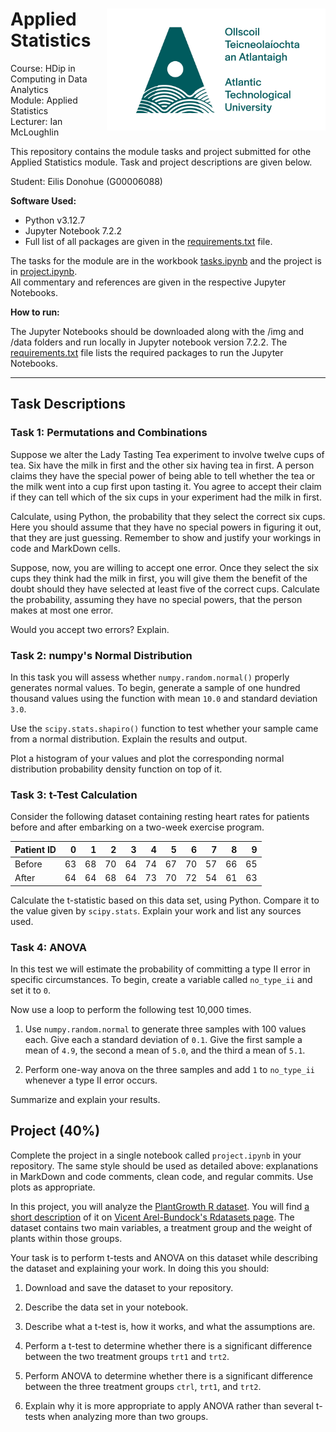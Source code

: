 <h1><img align="right" width="350" src="img/ATU-Logo-Full-RGB-Green.jpg"> Applied Statistics
</h1>
<p> 
Course: HDip in Computing in Data Analytics <br>
Module: Applied Statistics <br>
Lecturer: Ian McLoughlin <br>

This repository contains the module tasks and project submitted for othe Applied Statistics module. Task and project descriptions are given below. <br>

Student: Eilis Donohue (G00006088)

**Software Used:** 
 - Python v3.12.7 
 - Jupyter Notebook 7.2.2  
 - Full list of all packages are given in the [requirements.txt](requirements.txt) file.
 </p>


The tasks for the module are in the workbook [tasks.ipynb](tasks.ipynb) and the project is in [project.ipynb](project.ipynb). <br> 
All commentary and references are given in the respective Jupyter Notebooks. 

**How to run:**

The Jupyter Notebooks should be downloaded along with the /img and /data  folders and run locally in Jupyter notebook version 7.2.2. 
The [requirements.txt](requirements.txt) file lists the required packages to run the Jupyter Notebooks.
 - - -

## Task Descriptions

### Task 1: Permutations and Combinations

Suppose we alter the Lady Tasting Tea experiment to involve twelve cups of tea.
Six have the milk in first and the other six having tea in first.
A person claims they have the special power of being able to tell whether the tea or the milk went into a cup first upon tasting it.
You agree to accept their claim if they can tell which of the six cups in your experiment had the milk in first.

Calculate, using Python, the probability that they select the correct six cups.
Here you should assume that they have no special powers in figuring it out, that they are just guessing.
Remember to show and justify your workings in code and MarkDown cells.

Suppose, now, you are willing to accept one error.
Once they select the six cups they think had the milk in first, you will give them the benefit of the doubt should they have selected at least five of the correct cups.
Calculate the probability, assuming they have no special powers, that the person makes at most one error.

Would you accept two errors? Explain.

### Task 2: numpy's Normal Distribution

In this task you will assess whether `numpy.random.normal()` properly generates normal values.
To begin, generate a sample of one hundred thousand values using the function with mean `10.0` and standard deviation `3.0`.

Use the `scipy.stats.shapiro()` function to test whether your sample came from a normal distribution.
Explain the results and output.

Plot a histogram of your values and plot the corresponding normal distribution probability density function on top of it.

### Task 3: t-Test Calculation

Consider the following dataset containing resting heart rates for patients before and after embarking on a two-week exercise program.

| Patient ID |  0 |  1 |  2 |  3 |  4 |  5 |  6 |  7 |  8 |  9 |
|:-----------|---:|---:|---:|---:|---:|---:|---:|---:|---:|---:|
| Before     | 63 | 68 | 70 | 64 | 74 | 67 | 70 | 57 | 66 | 65 |
| After      | 64 | 64 | 68 | 64 | 73 | 70 | 72 | 54 | 61 | 63 |

Calculate the t-statistic based on this data set, using Python.
Compare it to the value given by `scipy.stats`.
Explain your work and list any sources used.

### Task 4: ANOVA

In this test we will estimate the probability of committing a type II error in specific circumstances.
To begin, create a variable called `no_type_ii` and set it to `0`.

Now use a loop to perform the following test 10,000 times.

1. Use `numpy.random.normal` to generate three samples with 100 values each. Give each a standard deviation of `0.1`. Give the first sample a mean of `4.9`, the second a mean of `5.0`, and the third a mean of `5.1`. 

2. Perform one-way anova on the three samples and add `1` to `no_type_ii` whenever a type II error occurs.

Summarize and explain your results.


## Project (40%)

Complete the project in a single notebook called `project.ipynb` in your repository.
The same style should be used as detailed above: explanations in MarkDown and code comments, clean code, and regular commits.
Use plots as appropriate.

In this project, you will analyze the [PlantGrowth R dataset](https://vincentarelbundock.github.io/Rdatasets/csv/datasets/PlantGrowth.csv).
You will find [a short description](https://vincentarelbundock.github.io/Rdatasets/doc/datasets/PlantGrowth.html) of it on [Vicent Arel-Bundock's Rdatasets page](https://vincentarelbundock.github.io/Rdatasets/).
The dataset contains two main variables, a treatment group and the weight of plants within those groups.

Your task is to perform t-tests and ANOVA on this dataset while describing the dataset and explaining your work.
In doing this you should:

1. Download and save the dataset to your repository.

2. Describe the data set in your notebook.

3. Describe what a t-test is, how it works, and what the assumptions are.

3. Perform a t-test to determine whether there is a significant difference between the two treatment groups `trt1` and `trt2`.

4. Perform ANOVA to determine whether there is a significant difference between the three treatment groups `ctrl`, `trt1`, and `trt2`.

5. Explain why it is more appropriate to apply ANOVA rather than several t-tests when analyzing more than two groups.



